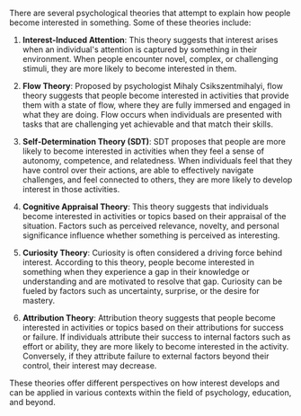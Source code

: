 There are several psychological theories that attempt to explain how people become interested in something. Some of these theories include:

1. **Interest-Induced Attention**: This theory suggests that interest arises when an individual's attention is captured by something in their environment. When people encounter novel, complex, or challenging stimuli, they are more likely to become interested in them.
    
2. **Flow Theory**: Proposed by psychologist Mihaly Csikszentmihalyi, flow theory suggests that people become interested in activities that provide them with a state of flow, where they are fully immersed and engaged in what they are doing. Flow occurs when individuals are presented with tasks that are challenging yet achievable and that match their skills.
    
3. **Self-Determination Theory (SDT)**: SDT proposes that people are more likely to become interested in activities when they feel a sense of autonomy, competence, and relatedness. When individuals feel that they have control over their actions, are able to effectively navigate challenges, and feel connected to others, they are more likely to develop interest in those activities.
    
4. **Cognitive Appraisal Theory**: This theory suggests that individuals become interested in activities or topics based on their appraisal of the situation. Factors such as perceived relevance, novelty, and personal significance influence whether something is perceived as interesting.
    
5. **Curiosity Theory**: Curiosity is often considered a driving force behind interest. According to this theory, people become interested in something when they experience a gap in their knowledge or understanding and are motivated to resolve that gap. Curiosity can be fueled by factors such as uncertainty, surprise, or the desire for mastery.
    
6. **Attribution Theory**: Attribution theory suggests that people become interested in activities or topics based on their attributions for success or failure. If individuals attribute their success to internal factors such as effort or ability, they are more likely to become interested in the activity. Conversely, if they attribute failure to external factors beyond their control, their interest may decrease.
    

These theories offer different perspectives on how interest develops and can be applied in various contexts within the field of psychology, education, and beyond.